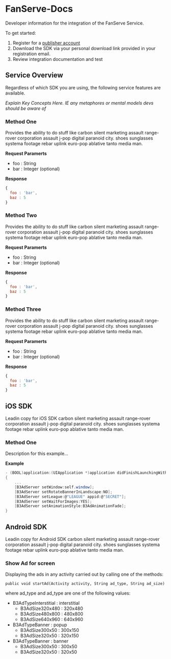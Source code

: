 # FanServe-Docs

Developer information for the integration of the FanServe Service.

To get started:

1. Register for a [publisher account](http://fanserv.com)
2. Download the SDK via your personal download link provided in your registration email.
3. Review integration documentation and test

## Service Overview

Regardless of which SDK you are using, the following service features are available.

_Explain Key Concepts Here. IE any metaphores or mental models devs should be aware of_

### Method One

Provides the ability to do stuff like carbon silent marketing assault range-rover corporation assault j-pop digital paranoid city. shoes sunglasses systema footage rebar uplink euro-pop ablative tanto media man.

**Request Paramerts**
- foo : String
- bar : Integer (optional)

**Response**
```JavaScript
{
  foo : 'bar',
  baz : 5
}
```

### Method Two

Provides the ability to do stuff like carbon silent marketing assault range-rover corporation assault j-pop digital paranoid city. shoes sunglasses systema footage rebar uplink euro-pop ablative tanto media man.

**Request Paramerts**
- foo : String
- bar : Integer (optional)

**Response**
```JavaScript
{
  foo : 'bar',
  baz : 5
}
```

### Method Three

Provides the ability to do stuff like carbon silent marketing assault range-rover corporation assault j-pop digital paranoid city. shoes sunglasses systema footage rebar uplink euro-pop ablative tanto media man.

**Request Paramerts**
- foo : String
- bar : Integer (optional)

**Response**
```JavaScript
{
  foo : 'bar',
  baz : 5
}
```

## iOS SDK

Leadin copy for iOS SDK carbon silent marketing assault range-rover corporation assault j-pop digital paranoid city. shoes sunglasses systema footage rebar uplink euro-pop ablative tanto media man.

### Method One

Description for this example...

**Example**
```C#
- (BOOL)application:(UIApplication *)application didFinishLaunchingWithOptions:(NSDictionary *)launchOptions 
{ 
    ... 
    [B3AdServer setWindow:self.window]; 
    [B3AdServer setRotateBannerInLandscape:NO]; 
    [B3AdServer setLeague:@"LEAGUE" appid:@"SECRET"]; 
    [B3AdServer setWaitForImages:YES]; 
    [B3AdServer setAnimationStyle:B3AdAnimationFade]; 
}
```

## Android SDK

Leadin copy for Android SDK carbon silent marketing assault range-rover corporation assault j-pop digital paranoid city. shoes sunglasses systema footage rebar uplink euro-pop ablative tanto media man.

### Show Ad for screen

Displaying the ads in any activity carried out by calling one of the methods:

```
public void startAd(Activity activity, String ad_type, String ad_size)
```

where ad_type and ad_type are one of the following values:

- B3AdTypeInterstitial : interstitial
  - B3AdSize320x480 : 320x480
  - B3AdSize480x800 : 480x800
  - B3AdSize640x960 : 640x960 
- B3AdTypeBanner : popup
  - B3AdSize300x50 : 300x150
  - B3AdSize320x50 : 320x150 
- B3AdTypeBanner : banner
  - B3AdSize300x50 : 300x50
  - B3AdSize320x50 : 320x50


